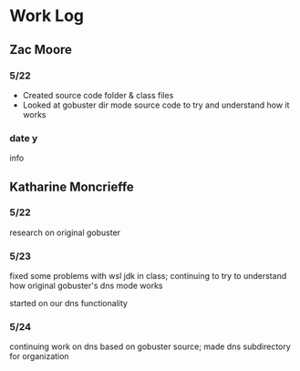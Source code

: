 # Work Log

## Zac Moore

### 5/22

- Created source code folder & class files
- Looked at gobuster dir mode source code to try and understand how it works

### date y

info


## Katharine Moncrieffe

### 5/22
research on original gobuster

### 5/23
fixed some problems with wsl jdk in class; continuing to try to understand how original gobuster's dns mode works

started on our dns functionality

### 5/24
continuing work on dns based on gobuster source; made dns subdirectory for organization

